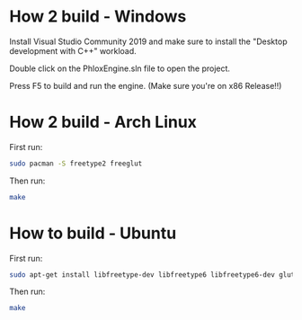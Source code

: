 # How 2 build - Windows

Install Visual Studio Community 2019 and make sure to install the "Desktop development with C++" workload.

Double click on the PhloxEngine.sln file to open the project.

Press F5 to build and run the engine. (Make sure you're on x86 Release!!)

# How 2 build - Arch Linux

First run:

```bash
sudo pacman -S freetype2 freeglut
```

Then run:

```bash
make
```

# How to build - Ubuntu

First run:

```bash
sudo apt-get install libfreetype-dev libfreetype6 libfreetype6-dev glut
```

Then run:

```bash
make
```